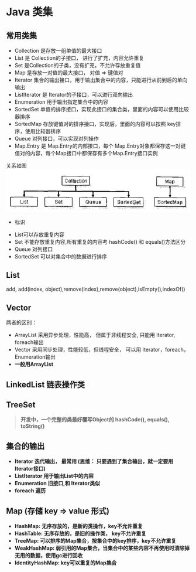 # Java 类集

## 常用类集
* Collection 是存放一组单值的最大接口
* List 是 Collection的子接口， 进行了扩充，内容允许重复
* Set 是Collection的子类，没有扩充，不允许存放重复值
* Map 是存放一对值的最大接口， 对值 => 键值对
* Iterator 集合的输出接口，用于输出集合中的内容，只能进行从前到后的单向输出
* ListIterator 是 Iterator的子接口，可以进行双向输出 
* Enumeration  用于输出指定集合中的内容
* SortedSet 单值的排序接口，实现此接口的集合类，里面的内容可以使用比较器排序
* SortedMap 存放键值对的排序接口，实现后，里面的内容可以按照 key排序，使用比较器排序
* Queue  对列接口，可以实现对列操作
* Map.Entry 是 Map.Entry的内部接口，每个 Map.Entry对象都保存这一对键值对的内容，每个Map接口中都保存有多个Map.Entry接口实例

关系如图
![avator](./relation.png)


- 标识
* List可以存放重复内容
* Set 不能存放重复内容,所有重复的内容考 hashCode() 和 equals()方法区分
* Queue 对列接口
* SortedSet 可以对集合中的数据进行排序

 ## List
 add, add(index, object),remove(index),remove(object),isEmpty(),indexOf()
 ## Vector
 两者的区别：
 * ArrayList 采用异步处理，性能高， 但属于非线程安全, 只能用 Iterator, foreach输出
 * Vector 采用同步处理，性能较低，但线程安全， 可以用 Iterator，foreach，Enumeration输出
 * <b>一般用ArrayList<b>
 
 ## LinkedList 链表操作类
 
 ## TreeSet
 
 > 开发中，一个完整的类最好覆写Object的 hashCode(), equals(), toString()
 
 ## 集合的输出
 * Iterator  迭代输出， 最常用 (思维： 只要遇到了集合输出，就一定要用Iterator接口)
 * ListIterator    用于输出List中的内容
 * Enumeration    旧接口,和 Iterator类似
 * foreach   遍历
 
 ## Map  (存储 key => value 形式)
 * HashMap: 无序存放的，是新的类操作，key不允许重复
 * HashTable: 无序存放的，是旧的操作类， key不允许重复
 * TreeMap: 可以排序的Map集合，按集合中的key排序，key不允许重复
 * WeakHashMap: 弱引用的Map集合，当集合中的某些内容不再使用时清除掉无用的数据，使用gc进行回收
 * IdentityHashMap: key可以重复的Map集合
 
 
 
 